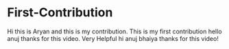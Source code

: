 # First-Contribution
Hi this is Aryan and this is my contribution.
This is my first contribution
hello anuj thanks for this video. Very Helpful
hi anuj bhaiya thanks for this video!
